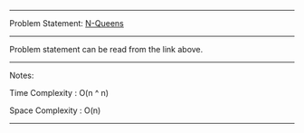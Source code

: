******************************************************************************
Problem Statement: [N-Queens](https://leetcode.com/problems/n-queens/)
******************************************************************************
 Problem statement can be read from the link above.
******************************************************************************
Notes:

Time Complexity : O(n ^ n)

Space Complexity : O(n)

******************************************************************************
